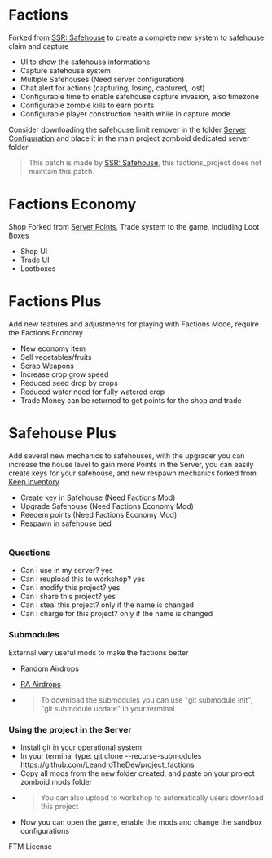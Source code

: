 # Factions

Forked from [SSR: Safehouse](https://steamcommunity.com/sharedfiles/filedetails/?id=1178772929&searchtext=Safehouse) to create a complete new system to safehouse claim and capture

- UI to show the safehouse informations
- Capture safehouse system
- Multiple Safehouses (Need server configuration)
- Chat alert for actions (capturing, losing, captured, lost)
- Configurable time to enable safehouse capture invasion, also timezone
- Configurable zombie kills to earn points
- Configurable player construction health while in capture mode

Consider downloading the safehouse limit remover in the folder [Server Configuration](https://github.com/LeandroTheDev/project_factions/tree/main/Server%20Configuration) and place it in the main project zomboid dedicated server folder
> This patch is made by [SSR: Safehouse](https://steamcommunity.com/sharedfiles/filedetails/?id=1178772929&searchtext=Safehouse), this factions_project does not maintain this patch.

# Factions Economy

Shop Forked from [Server Points](https://steamcommunity.com/sharedfiles/filedetails/?id=2823055977&searchtext=Server+Points), Trade system to the game, including Loot Boxes

- Shop UI
- Trade UI
- Lootboxes

# Factions Plus

Add new features and adjustments for playing with Factions Mode, require the Factions Economy

- New economy item
- Sell vegetables/fruits
- Scrap Weapons
- Increase crop grow speed
- Reduced seed drop by crops
- Reduced water need for fully watered crop
- Trade Money can be returned to get points for the shop and trade

# Safehouse Plus

Add several new mechanics to safehouses, with the upgrader you can increase the house level to gain more Points in the Server, you can easily create keys for your safehouse, and new
respawn mechanics forked from [Keep Inventory](https://steamcommunity.com/sharedfiles/filedetails/?id=2879960829)

- Create key in Safehouse (Need Factions Mod)
- Upgrade Safehouse (Need Factions Economy Mod)
- Reedem points (Need Factions Economy Mod)
- Respawn in safehouse bed

#

### Questions
- Can i use in my server? yes
- Can i reupload this to workshop? yes
- Can i modify this project? yes
- Can i share this project? yes
- Can i steal this project? only if the name is changed
- Can i charge for this project? only if the name is changed

### Submodules
External very useful mods to make the factions better
- [Random Airdrops](https://github.com/LeandroTheDev/random_airdrops)
- [RA Airdrops](https://github.com/LeandroTheDev/ra_smoke_flares)

- > To download the submodules you can use "git submodule init", "git submodule update" in your terminal

### Using the project in the Server
- Install git in your operational system
- In your terminal type: git clone --recurse-submodules https://github.com/LeandroTheDev/project_factions
- Copy all mods from the new folder created, and paste on your project zomboid mods folder
- > You can also upload to workshop to automatically users download this project
- Now you can open the game, enable the mods and change the sandbox configurations

FTM License